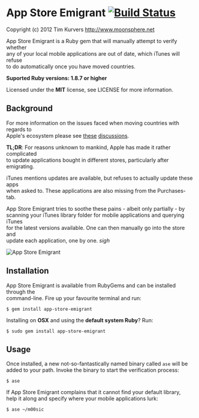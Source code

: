 
App Store Emigrant [![Build Status](https://secure.travis-ci.org/timkurvers/app-store-emigrant.png?branch=master)](http://travis-ci.org/timkurvers/app-store-emigrant)
==================

Copyright (c) 2012 Tim Kurvers <http://www.moonsphere.net>

App Store Emigrant is a Ruby gem that will manually attempt to verify whether  
any of your local mobile applications are out of date, which iTunes will refuse  
to do automatically once you have moved countries.

**Suported Ruby versions: 1.8.7 or higher**

Licensed under the **MIT** license, see LICENSE for more information.

Background
----------

For more information on the issues faced when moving countries with regards to  
Apple's ecosystem please see [these](https://discussions.apple.com/thread/2443094) [discussions](https://discussions.apple.com/message/16273593).

**TL;DR**: For reasons unknown to mankind, Apple has made it rather complicated  
to update applications bought in different stores, particularly after emigrating.

iTunes mentions updates are available, but refuses to actually update these apps  
when asked to. These applications are also missing from the Purchases-tab.

App Store Emigrant tries to soothe these pains - albeit only partially - by  
scanning your iTunes library folder for mobile applications and querying iTunes  
for the latest versions available. One can then manually go into the store and  
update each application, one by one. *sigh*

![App Store Emigrant](http://office.moonsphere.net/app-store-emigrant.png)

Installation
------------

App Store Emigrant is available from RubyGems and can be installed through the  
command-line. Fire up your favourite terminal and run:

    $ gem install app-store-emigrant

Installing on **OSX** and using the **default system Ruby**? Run:

    $ sudo gem install app-store-emigrant


Usage
-----

Once installed, a new not-so-fantastically named binary called ```ase``` will be  
added to your path. Invoke the binary to start the verification process:

    $ ase
   
If App Store Emigrant complains that it cannot find your default library,  
help it along and specify where your mobile applications lurk:

    $ ase ~/m00sic
